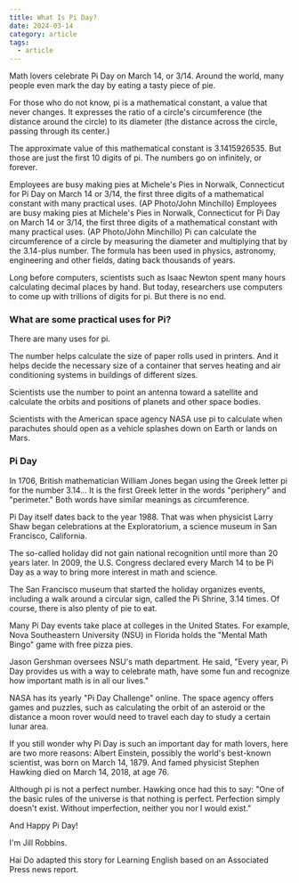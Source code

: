 ```yaml
---
title: What Is Pi Day?
date: 2024-03-14
category: article
tags:
  - article
---
```


Math lovers celebrate Pi Day on March 14, or 3/14. Around the world, many people even mark the day by eating a tasty piece of pie.

For those who do not know, pi is a mathematical constant, a value that never changes. It expresses the ratio of a circle's circumference (the distance around the circle) to its diameter (the distance across the circle, passing through its center.)

The approximate value of this mathematical constant is 3.1415926535. But those are just the first 10 digits of pi. The numbers go on infinitely, or forever.

Employees are busy making pies at Michele's Pies in Norwalk, Connecticut for Pi Day on March 14 or 3/14, the first three digits of a mathematical constant with many practical uses. (AP Photo/John Minchillo)
Employees are busy making pies at Michele's Pies in Norwalk, Connecticut for Pi Day on March 14 or 3/14, the first three digits of a mathematical constant with many practical uses. (AP Photo/John Minchillo)
Pi can calculate the circumference of a circle by measuring the diameter and multiplying that by the 3.14-plus number. The formula has been used in physics, astronomy, engineering and other fields, dating back thousands of years.

Long before computers, scientists such as Isaac Newton spent many hours calculating decimal places by hand. But today, researchers use computers to come up with trillions of digits for pi. But there is no end.

### What are some practical uses for Pi?

There are many uses for pi.

The number helps calculate the size of paper rolls used in printers. And it helps decide the necessary size of a container that serves heating and air conditioning systems in buildings of different sizes.

Scientists use the number to point an antenna toward a satellite and calculate the orbits and positions of planets and other space bodies.

Scientists with the American space agency NASA use pi to calculate when parachutes should open as a vehicle splashes down on Earth or lands on Mars.

### Pi Day

In 1706, British mathematician William Jones began using the Greek letter pi for the number 3.14... It is the first Greek letter in the words "periphery" and "perimeter." Both words have similar meanings as circumference.

Pi Day itself dates back to the year 1988. That was when physicist Larry Shaw began celebrations at the Exploratorium, a science museum in San Francisco, California.

The so-called holiday did not gain national recognition until more than 20 years later. In 2009, the U.S. Congress declared every March 14 to be Pi Day as a way to bring more interest in math and science.

The San Francisco museum that started the holiday organizes events, including a walk around a circular sign, called the Pi Shrine, 3.14 times. Of course, there is also plenty of pie to eat.

Many Pi Day events take place at colleges in the United States. For example, Nova Southeastern University (NSU) in Florida holds the "Mental Math Bingo" game with free pizza pies.

Jason Gershman oversees NSU's math department. He said, "Every year, Pi Day provides us with a way to celebrate math, have some fun and recognize how important math is in all our lives."

NASA has its yearly "Pi Day Challenge" online. The space agency offers games and puzzles, such as calculating the orbit of an asteroid or the distance a moon rover would need to travel each day to study a certain lunar area.

If you still wonder why Pi Day is such an important day for math lovers, here are two more reasons: Albert Einstein, possibly the world's best-known scientist, was born on March 14, 1879. And famed physicist Stephen Hawking died on March 14, 2018, at age 76.

Although pi is not a perfect number. Hawking once had this to say: "One of the basic rules of the universe is that nothing is perfect. Perfection simply doesn't exist. Without imperfection, neither you nor I would exist."

And Happy Pi Day!

I'm Jill Robbins.

Hai Do adapted this story for Learning English based on an Associated Press news report.